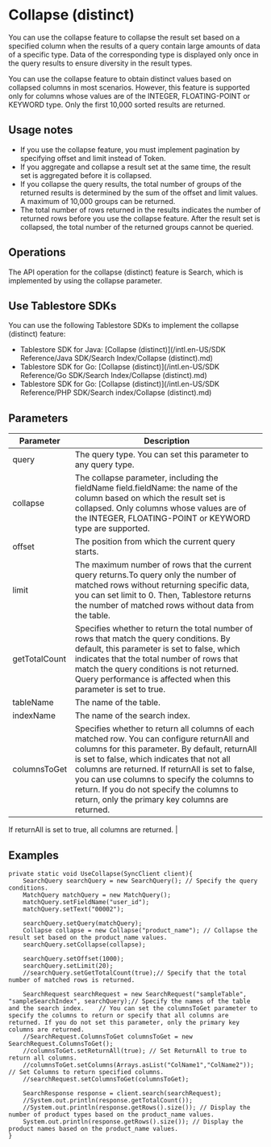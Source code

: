 # Collapse \(distinct\)

You can use the collapse feature to collapse the result set based on a specified column when the results of a query contain large amounts of data of a specific type. Data of the corresponding type is displayed only once in the query results to ensure diversity in the result types.

You can use the collapse feature to obtain distinct values based on collapsed columns in most scenarios. However, this feature is supported only for columns whose values are of the INTEGER, FLOATING-POINT or KEYWORD type. Only the first 10,000 sorted results are returned.

## Usage notes

-   If you use the collapse feature, you must implement pagination by specifying offset and limit instead of Token.
-   If you aggregate and collapse a result set at the same time, the result set is aggregated before it is collapsed.
-   If you collapse the query results, the total number of groups of the returned results is determined by the sum of the offset and limit values. A maximum of 10,000 groups can be returned.
-   The total number of rows returned in the results indicates the number of returned rows before you use the collapse feature. After the result set is collapsed, the total number of the returned groups cannot be queried.

## Operations

The API operation for the collapse \(distinct\) feature is Search, which is implemented by using the collapse parameter.

## Use Tablestore SDKs

You can use the following Tablestore SDKs to implement the collapse \(distinct\) feature:

-   Tablestore SDK for Java: [Collapse \(distinct\)](/intl.en-US/SDK Reference/Java SDK/Search Index/Collapse (distinct).md)
-   Tablestore SDK for Go: [Collapse \(distinct\)](/intl.en-US/SDK Reference/Go SDK/Search Index/Collapse (distinct).md)
-   Tablestore SDK for Go: [Collapse \(distinct\)](/intl.en-US/SDK Reference/PHP SDK/Search index/Collapse (distinct).md)

## Parameters

|Parameter|Description|
|---------|-----------|
|query|The query type. You can set this parameter to any query type.|
|collapse|The collapse parameter, including the fieldName field.fieldName: the name of the column based on which the result set is collapsed. Only columns whose values are of the INTEGER, FLOATING-POINT or KEYWORD type are supported. |
|offset|The position from which the current query starts.|
|limit|The maximum number of rows that the current query returns.To query only the number of matched rows without returning specific data, you can set limit to 0. Then, Tablestore returns the number of matched rows without data from the table. |
|getTotalCount|Specifies whether to return the total number of rows that match the query conditions. By default, this parameter is set to false, which indicates that the total number of rows that match the query conditions is not returned. Query performance is affected when this parameter is set to true. |
|tableName|The name of the table.|
|indexName|The name of the search index.|
|columnsToGet|Specifies whether to return all columns of each matched row. You can configure returnAll and columns for this parameter. By default, returnAll is set to false, which indicates that not all columns are returned. If returnAll is set to false, you can use columns to specify the columns to return. If you do not specify the columns to return, only the primary key columns are returned.

If returnAll is set to true, all columns are returned. |

## Examples

```
private static void UseCollapse(SyncClient client){
    SearchQuery searchQuery = new SearchQuery(); // Specify the query conditions.
    MatchQuery matchQuery = new MatchQuery();
    matchQuery.setFieldName("user_id");
    matchQuery.setText("00002");

    searchQuery.setQuery(matchQuery);
    Collapse collapse = new Collapse("product_name"); // Collapse the result set based on the product_name values.
    searchQuery.setCollapse(collapse);

    searchQuery.setOffset(1000);
    searchQuery.setLimit(20);
    //searchQuery.setGetTotalCount(true);// Specify that the total number of matched rows is returned.

    SearchRequest searchRequest = new SearchRequest("sampleTable", "sampleSearchIndex", searchQuery);// Specify the names of the table and the search index.    // You can set the columnsToGet parameter to specify the columns to return or specify that all columns are returned. If you do not set this parameter, only the primary key columns are returned.
    //SearchRequest.ColumnsToGet columnsToGet = new SearchRequest.ColumnsToGet();
    //columnsToGet.setReturnAll(true); // Set ReturnAll to true to return all columns.
    //columnsToGet.setColumns(Arrays.asList("ColName1","ColName2")); // Set Columns to return specified columns.
    //searchRequest.setColumnsToGet(columnsToGet);

    SearchResponse response = client.search(searchRequest);  
    //System.out.println(response.getTotalCount());    
    //System.out.println(response.getRows().size()); // Display the number of product types based on the product_name values.
    System.out.println(response.getRows().size()); // Display the product names based on the product_name values.
}
```

